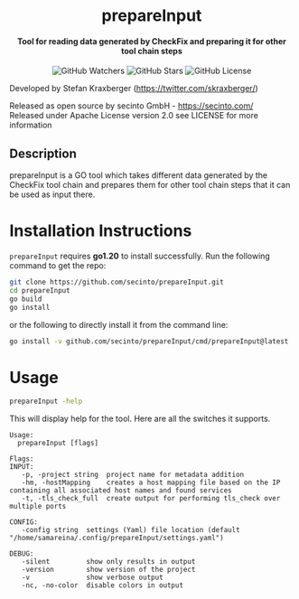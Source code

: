 <h1 align="center">prepareInput</h1>
<h4 align="center">Tool for reading data generated by CheckFix and preparing it for other tool chain steps</h4>
<p align="center">
  
  <img src="https://img.shields.io/github/watchers/secinto/prepareInput?label=Watchers&style=for-the-badge" alt="GitHub Watchers">
  <img src="https://img.shields.io/github/stars/secinto/prepareInput?style=for-the-badge" alt="GitHub Stars">
  <img src="https://img.shields.io/github/license/secinto/prepareInput?style=for-the-badge" alt="GitHub License">
</p>

Developed by Stefan Kraxberger (https://twitter.com/skraxberger/)  

Released as open source by secinto GmbH - https://secinto.com/  
Released under Apache License version 2.0 see LICENSE for more information

Description
----
prepareInput is a GO tool which takes different data generated by the CheckFix tool chain and prepares them
for other tool chain steps that it can be used as input there.

# Installation Instructions

`prepareInput` requires **go1.20** to install successfully. Run the following command to get the repo:

```sh
git clone https://github.com/secinto/prepareInput.git
cd prepareInput
go build
go install
```

or the following to directly install it from the command line:

```sh
go install -v github.com/secinto/prepareInput/cmd/prepareInput@latest
```

# Usage

```sh
prepareInput -help
```

This will display help for the tool. Here are all the switches it supports.


```console
Usage:
  prepareInput [flags]

Flags:
INPUT:
   -p, -project string  project name for metadata addition
   -hm, -hostMapping    creates a host mapping file based on the IP containing all associated host names and found services
   -t, -tls_check_full  create output for performing tls_check over multiple ports

CONFIG:
   -config string  settings (Yaml) file location (default "/home/samareina/.config/prepareInput/settings.yaml")

DEBUG:
   -silent         show only results in output
   -version        show version of the project
   -v              show verbose output
   -nc, -no-color  disable colors in output


